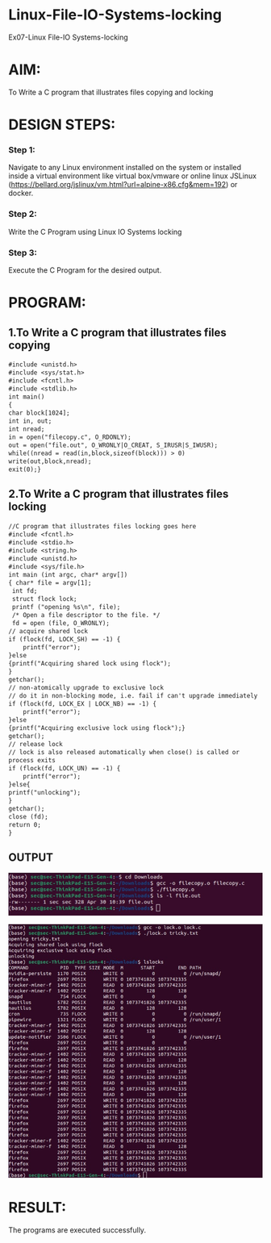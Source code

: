 # Linux-File-IO-Systems-locking
Ex07-Linux File-IO Systems-locking
# AIM:
To Write a C program that illustrates files copying and locking

# DESIGN STEPS:

### Step 1:

Navigate to any Linux environment installed on the system or installed inside a virtual environment like virtual box/vmware or online linux JSLinux (https://bellard.org/jslinux/vm.html?url=alpine-x86.cfg&mem=192) or docker.

### Step 2:

Write the C Program using Linux IO Systems locking

### Step 3:

Execute the C Program for the desired output. 

# PROGRAM:

## 1.To Write a C program that illustrates files copying 

```
#include <unistd.h>
#include <sys/stat.h>
#include <fcntl.h>
#include <stdlib.h>
int main()
{
char block[1024];
int in, out;
int nread;
in = open("filecopy.c", O_RDONLY);
out = open("file.out", O_WRONLY|O_CREAT, S_IRUSR|S_IWUSR);
while((nread = read(in,block,sizeof(block))) > 0)
write(out,block,nread);
exit(0);}
```





## 2.To Write a C program that illustrates files locking
```
//C program that illustrates files locking goes here
#include <fcntl.h>
#include <stdio.h>
#include <string.h>
#include <unistd.h>
#include <sys/file.h>
int main (int argc, char* argv[])
{ char* file = argv[1];
 int fd;
 struct flock lock;
 printf ("opening %s\n", file);
 /* Open a file descriptor to the file. */
 fd = open (file, O_WRONLY);
// acquire shared lock
if (flock(fd, LOCK_SH) == -1) {
    printf("error");
}else
{printf("Acquiring shared lock using flock");
}
getchar();
// non-atomically upgrade to exclusive lock
// do it in non-blocking mode, i.e. fail if can't upgrade immediately
if (flock(fd, LOCK_EX | LOCK_NB) == -1) {
    printf("error");
}else
{printf("Acquiring exclusive lock using flock");}
getchar();
// release lock
// lock is also released automatically when close() is called or process exits
if (flock(fd, LOCK_UN) == -1) {
    printf("error");
}else{
printf("unlocking");
}
getchar();
close (fd);
return 0;
}
```



## OUTPUT
![alt text](image1.jpg)

![alt text](image2.jpg)


# RESULT:
The programs are executed successfully.
